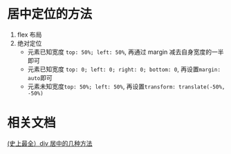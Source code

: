 # 居中定位的方法

1. flex 布局
2. 绝对定位
   - 元素已知宽度 `top: 50%; left: 50%`, 再通过 margin 减去自身宽度的一半即可
   - 元素已知宽度 `top: 0; left: 0; right: 0; bottom: 0`, 再设置`margin: auto`即可
   - 元素未知宽度`top: 50%; left: 50%`, 再设置`transform: translate(-50%, -50%)`

# 相关文档

[(史上最全）div 居中的几种方法](https://juejin.cn/post/6844903821529841671)
